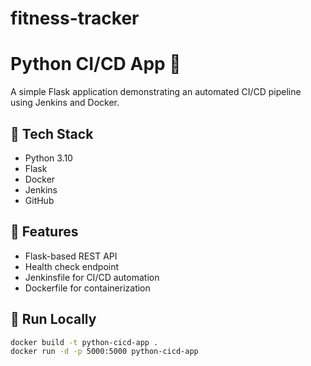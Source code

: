 # fitness-tracker
# Python CI/CD App 🚀
A simple Flask application demonstrating an automated CI/CD pipeline using Jenkins and Docker.

## 🔧 Tech Stack
- Python 3.10
- Flask
- Docker
- Jenkins
- GitHub

## 🧩 Features
- Flask-based REST API
- Health check endpoint
- Jenkinsfile for CI/CD automation
- Dockerfile for containerization

## 🧱 Run Locally
```bash
docker build -t python-cicd-app .
docker run -d -p 5000:5000 python-cicd-app

